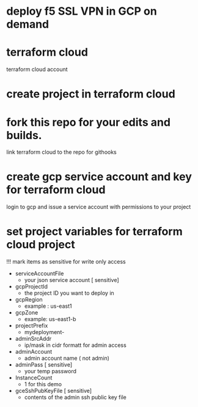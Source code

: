 # deploy f5 SSL VPN in GCP on demand

# terraform cloud
terraform cloud account
# create project in terraform cloud

# fork this repo for your edits and builds.
link terraform cloud to the repo for githooks

# create gcp service account and key for terraform cloud
login to gcp and issue a service account with permissions to your project

# set project variables for terraform cloud project
!!! mark items as sensitive for write only access
- serviceAccountFile
    - your json service account [ sensitive]
- gcpProjectId
    - the project ID you want to deploy in
- gcpRegion
    - example : us-east1
- gcpZone
    - example: us-east1-b
- projectPrefix
    - mydeployment-
- adminSrcAddr
    - ip/mask in cidr formatt for admin access
- adminAccount
    - admin account name ( not admin)
- adminPass [ sensitive]
    - your temp password
- InstanceCount
    - 1 for this demo
- gceSshPubKeyFile [ sensitive]
    - contents of the admin ssh public key file 

